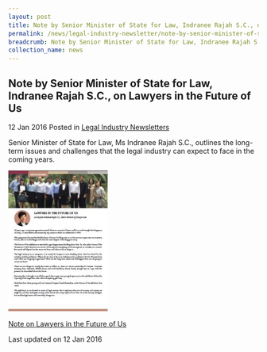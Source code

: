 ```yaml
---
layout: post
title: Note by Senior Minister of State for Law, Indranee Rajah S.C., on Lawyers in the Future of Us
permalink: /news/legal-industry-newsletter/note-by-senior-minister-of-state-for-law--indranee-rajah-s-c---o1/
breadcrumb: Note by Senior Minister of State for Law, Indranee Rajah S.C., on Lawyers in the Future of Us
collection_name: news
---
```


<style>
  .image {width: 200px;}
  .image img {max-width: 100%;}
</style>

Note by Senior Minister of State for Law, Indranee Rajah S.C., on Lawyers in the Future of Us
---

12 Jan 2016 Posted in [Legal Industry Newsletters](/news/legal-industry-newsletters/)

Senior Minister of State for Law, Ms Indranee Rajah S.C., outlines the long-term issues and challenges that the legal industry can expect to face in the coming years.

<div class="image">
  <a href="/files/NoteonLawyersintheFutureofUs.pdf/"><img src="/images/1452595386576.jpg/"></a>
</div>

<a href="/files/NoteonLawyersintheFutureofUs.pdf/">Note on Lawyers in the Future of Us</a>

<p class="right-side-updated">Last updated on 12 Jan 2016</p>
